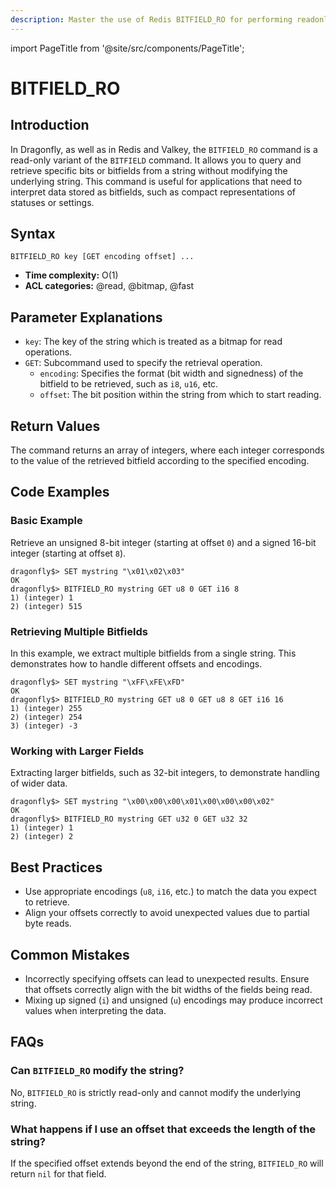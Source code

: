 ```yaml
---
description: Master the use of Redis BITFIELD_RO for performing readonly bitfield operations.
---
```


import PageTitle from '@site/src/components/PageTitle';

# BITFIELD_RO

<PageTitle title="Redis BITFIELD_RO Explained (Better Than Official Docs)" />

## Introduction

In Dragonfly, as well as in Redis and Valkey, the `BITFIELD_RO` command is a read-only variant of the `BITFIELD` command.
It allows you to query and retrieve specific bits or bitfields from a string without modifying the underlying string.
This command is useful for applications that need to interpret data stored as bitfields, such as compact representations of statuses or settings.

## Syntax

```plaintext
BITFIELD_RO key [GET encoding offset] ...
```

- **Time complexity:** O(1)
- **ACL categories:** @read, @bitmap, @fast

## Parameter Explanations

- `key`: The key of the string which is treated as a bitmap for read operations.
- `GET`: Subcommand used to specify the retrieval operation.
  - `encoding`: Specifies the format (bit width and signedness) of the bitfield to be retrieved, such as `i8`, `u16`, etc.
  - `offset`: The bit position within the string from which to start reading.

## Return Values

The command returns an array of integers, where each integer corresponds to the value of the retrieved bitfield according to the specified encoding.

## Code Examples

### Basic Example

Retrieve an unsigned 8-bit integer (starting at offset `0`) and a signed 16-bit integer (starting at offset `8`).

```shell
dragonfly$> SET mystring "\x01\x02\x03"
OK
dragonfly$> BITFIELD_RO mystring GET u8 0 GET i16 8
1) (integer) 1
2) (integer) 515
```

### Retrieving Multiple Bitfields

In this example, we extract multiple bitfields from a single string.
This demonstrates how to handle different offsets and encodings.

```shell
dragonfly$> SET mystring "\xFF\xFE\xFD"
OK
dragonfly$> BITFIELD_RO mystring GET u8 0 GET u8 8 GET i16 16
1) (integer) 255
2) (integer) 254
3) (integer) -3
```

### Working with Larger Fields

Extracting larger bitfields, such as 32-bit integers, to demonstrate handling of wider data.

```shell
dragonfly$> SET mystring "\x00\x00\x00\x01\x00\x00\x00\x02"
OK
dragonfly$> BITFIELD_RO mystring GET u32 0 GET u32 32
1) (integer) 1
2) (integer) 2
```

## Best Practices

- Use appropriate encodings (`u8`, `i16`, etc.) to match the data you expect to retrieve.
- Align your offsets correctly to avoid unexpected values due to partial byte reads.

## Common Mistakes

- Incorrectly specifying offsets can lead to unexpected results. Ensure that offsets correctly align with the bit widths of the fields being read.
- Mixing up signed (`i`) and unsigned (`u`) encodings may produce incorrect values when interpreting the data.

## FAQs

### Can `BITFIELD_RO` modify the string?

No, `BITFIELD_RO` is strictly read-only and cannot modify the underlying string.

### What happens if I use an offset that exceeds the length of the string?

If the specified offset extends beyond the end of the string, `BITFIELD_RO` will return `nil` for that field.
